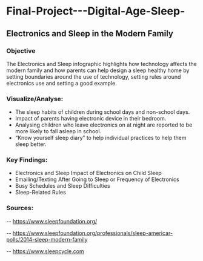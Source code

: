 # Final-Project---Digital-Age-Sleep-

## Electronics and Sleep in the Modern Family

### Objective
The Electronics and Sleep infographic highlights how technology affects the modern family and how parents can help design a sleep healthy home by setting boundaries around the use of technology, setting rules around electronics use and setting a good example.



### Visualize/Analyse:
-	The sleep habits of children during school days and non-school days.
-	Impact of parents having electronic device in their bedroom.
-	Analysing children who leave electronics on at night are reported to be more likely to fall asleep in school.
-	“Know yourself sleep diary” to help individual practices to help them sleep better.

### Key Findings: 

-	Electronics and Sleep Impact of Electronics on Child Sleep
-	Emailing/Texting After Going to Sleep or Frequency of Electronics
-	Busy Schedules and Sleep Difficulties
-	Sleep-Related Rules


### Sources: 

--	https://www.sleepfoundation.org/

--	https://www.sleepfoundation.org/professionals/sleep-americar-polls/2014-sleep-modern-family

--	https://www.sleepcycle.com

